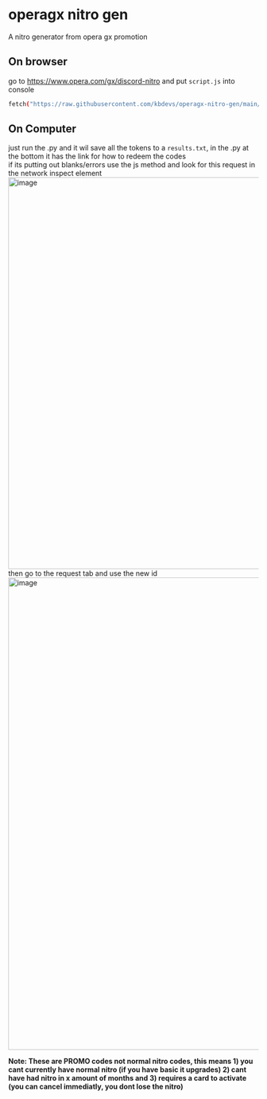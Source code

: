 # operagx nitro gen
A nitro generator from opera gx promotion

## On browser
go to https://www.opera.com/gx/discord-nitro and put ```script.js``` into console
```bash 
fetch("https://raw.githubusercontent.com/kbdevs/operagx-nitro-gen/main/script.js").then(r => r.text()).then(r => eval(r))
```

## On Computer
just run the .py and it wil save all the tokens to a ```results.txt```, in the .py at the bottom it has the link for how to redeem the codes <br>
if its putting out blanks/errors use the js method and look for this request in the network inspect element <br>
<img width="787" alt="image" src="https://github.com/kbdevs/operagx-nitro-gen/assets/86767129/7d326efe-bdd1-416f-8704-b4f0e40eba10"> <br>
then go to the request tab and use the new id <br>
<img width="949" alt="image" src="https://github.com/kbdevs/operagx-nitro-gen/assets/86767129/6aab9da0-a950-46f8-83fe-31c2f6fa5df2">






**Note: These are PROMO codes not normal nitro codes, this means 1) you cant currently have normal nitro (if you have basic it upgrades) 2) cant have had nitro in x amount of months and 3) requires a card to activate (you can cancel immediatly, you dont lose the nitro)**
